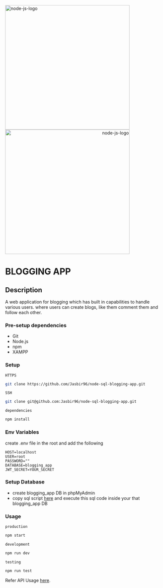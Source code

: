 <span align=left>
  <img src="https://cdn.freebiesupply.com/logos/thumbs/2x/nodejs-1-logo.png" alt="node-js-logo" height=400 width=400>
</span>
<span align=right>
  <img src="https://cdn.freebiesupply.com/logos/large/2x/mysql-logo-png-transparent.png" alt="node-js-logo" height=400 width=400>
</span>

# BLOGGING APP

## Description
A web application for blogging which has built in capabilities to handle various users. where users can create blogs, like them comment them and follow each other. 

### Pre-setup dependencies

- Git
- Node.js
- npm
- XAMPP 

### Setup

`HTTPS`

```bash
git clone https://github.com/Jasbir96/node-sql-blogging-app.git
```

`SSH`

```bash
git clone git@github.com:Jasbir96/node-sql-blogging-app.git
```

`dependencies`

```bash
npm install
```

### Env Variables
create .env file in the root and add the following
```
HOST=localhost
USER=root
PASSWORD=""
DATABASE=blogging_app
JWT_SECRET=YOUR_SECRET
```
### Setup Database
- create blogging_app DB in phpMyAdmin
- copy sql script [here](config/CREATE_DB.sql) and execute this sql code inside your that blogging_app DB

### Usage

`production`

```bash
npm start
```

`development`

```bash
npm run dev
```

`testing`

```bash
npm run test
```

Refer API Usage [here](https://documenter.getpostman.com/view/24376193/2s8YeprsFB).